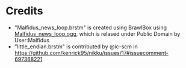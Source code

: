 # Credits

- "Malfidus_news_loop.brstm" is created using BrawlBox using [Malfidus_news_loop.ogg](https://commons.wikimedia.org/wiki/File:Malfidus_news_loop.ogg), which is relased under Public Domain by User:Malfidus
- "little_endian.brstm" is contributed by @ic-scm in https://github.com/kenrick95/nikku/issues/17#issuecomment-697368221
